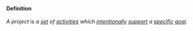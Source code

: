 #### Definition

*A project* is *a [set](https://github.com/gcassel/Modular-Organizing-Terminology/blob/master/terms/set.md) of [activities](https://github.com/gcassel/Modular-Organizing-Terminology/blob/master/terms/activity.md) which [intentionally](https://github.com/gcassel/Modular-Organizing-Terminology/blob/master/terms/intend.md) [support](https://github.com/gcassel/Modular-Organizing-Terminology/blob/master/terms/support.md) a [specific](https://github.com/gcassel/Modular-Organizing-Terminology/blob/master/terms/specific.md) [goal](https://github.com/gcassel/Modular-Organizing-Terminology/blob/master/terms/goal.md)*.
